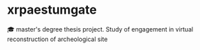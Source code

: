 # xrpaestumgate
🎓 master's degree thesis project. Study of engagement in virtual reconstruction of archeological site
